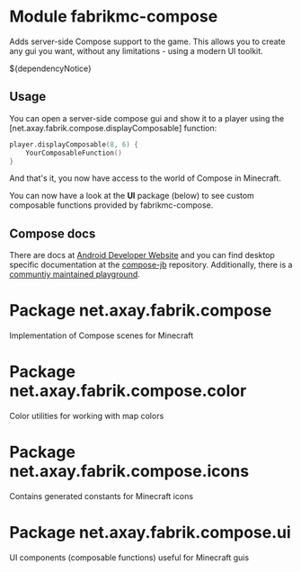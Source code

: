 # Module fabrikmc-compose

Adds server-side Compose support to the game. This allows you to create any gui you want, without any limitations -
using a modern UI toolkit.

${dependencyNotice}

## Usage

You can open a server-side compose gui and show it to a player using the [net.axay.fabrik.compose.displayComposable]
function:

```kotlin
player.displayComposable(8, 6) {
    YourComposableFunction()
}
```

And that's it, you now have access to the world of Compose in Minecraft.

You can now have a look at the **UI** package (below) to see custom composable functions provided by fabrikmc-compose.

## Compose docs

There are docs at [Android Developer Website](https://developer.android.com/jetpack/compose/documentation) and you can
find desktop specific documentation at the [compose-jb](https://github.com/JetBrains/compose-jb) repository.
Additionally, there is a  [communtiy maintained playground](https://foso.github.io/Jetpack-Compose-Playground/).

# Package net.axay.fabrik.compose

Implementation of Compose scenes for Minecraft

# Package net.axay.fabrik.compose.color

Color utilities for working with map colors

# Package net.axay.fabrik.compose.icons

Contains generated constants for Minecraft icons

# Package net.axay.fabrik.compose.ui

UI components (composable functions) useful for Minecraft guis
